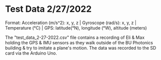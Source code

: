 # Test Data 2/27/2022

Format: 
Acceleration (m/s^2): x, y, z   |   Gyroscope (rad/s): x, y, z   |   Temperature (°C)   |   GPS: latitude(°N), longitude (°W), altitude (meters)

The "test_data_2-27-2022.csv" file contains a recording of Eli & Max holding the GPS & IMU sensors as they walk outside of the BU Photonics building & try to imitate a plane's motion. The data was recorded to the SD card via the Arduino Uno.